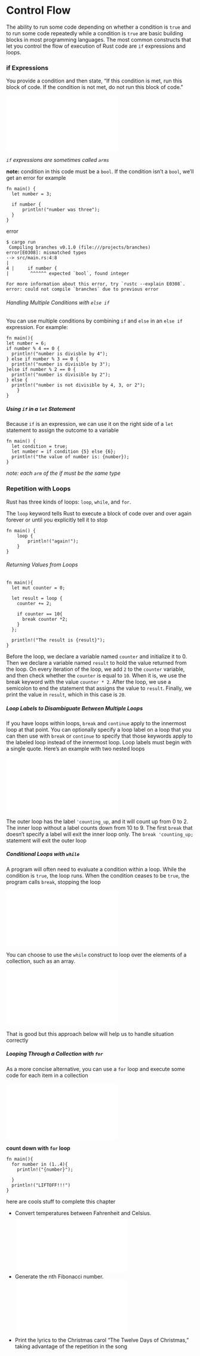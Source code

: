 # Control Flow
The ability to run some code depending on whether a condition is `true` and to run some code repeatedly while a condition is `true` are basic building blocks in most programming languages. The most common constructs that let you control the flow of execution of Rust code are `if` expressions and loops.

### if Expressions
You provide a condition and then state, “If this condition is met, run this block of code. If the condition is not met, do not run this block of code."

![check codes->](./if_expression.rs)

*`if` expressions are sometimes called `arms`*

**note:**
 condition in this code must be a `bool`. If the condition isn’t a `bool`, we’ll get an error
  for example
  ```
  fn main() {
    let number = 3;

    if number {
        println!("number was three");
    }
}
  ```

  error

  ```
  $ cargo run
   Compiling branches v0.1.0 (file:///projects/branches)
error[E0308]: mismatched types
 --> src/main.rs:4:8
  |
4 |     if number {
  |        ^^^^^^ expected `bool`, found integer

For more information about this error, try `rustc --explain E0308`.
error: could not compile `branches` due to previous error

  ```
###### Handling Multiple Conditions with `else if`

You can use multiple conditions by combining `if` and `else` in an `else if `expression. For example:

```
fn main(){
let number = 6;
if number % 4 == 0 {
  println!("number is divisble by 4");
} else if number % 3 == 0 {
  println!("number is divisible by 3");
}else if number % 2 == 0 {
  println!("number is divisible by 2");
} else {
  println!("number is not divisible by 4, 3, or 2");
    }
}
```
##### Using `if` in a `let` Statement
Because `if` is an expression, we can use it on the right side of a `let` statement to assign the outcome to a variable

```
fn main() {
  let condition = true;
  let number = if condition {5} else {6};
  println!("the value of number is: {number});
}
```
*note: each `arm` of the if must be the same type*

### Repetition with Loops
Rust has three kinds of loops: `loop`, `while`, and `for`.

The `loop` keyword tells Rust to execute a block of code over and over again forever or until you explicitly tell it to stop


```
fn main() {
    loop {
        println!("again!");
    }
}
```

###### Returning Values from Loops

```
fn main(){
  let mut counter = 0;

  let result = loop {
    counter += 2;

    if counter == 10{
      break counter *2;
    }
  };

  println!("The result is {result}");
}
```
Before the loop, we declare a variable named `counter` and initialize it to 0. Then we declare a variable named `result` to hold the value returned from the loop. On every iteration of the loop, we add `2` to the `counter` variable, and then check whether the `counter` is equal to `10`. When it is, we use the break keyword with the value `counter * 2`. After the loop, we use a semicolon to end the statement that assigns the value to `result`. Finally, we print the value in `result`, which in this case is `20`.

##### Loop Labels to Disambiguate Between Multiple Loops

If you have loops within loops, `break` and `continue` apply to the innermost loop at that point. You can optionally specify a loop label on a loop that you can then use with `break` or `continue` to specify that those keywords apply to the labeled loop instead of the innermost loop. Loop labels must begin with a single quote. Here’s an example with two nested loops

![check codes->](./loops.rs)

The outer loop has the label `'counting_up`, and it will count up from 0 to 2. The inner loop without a label counts down from 10 to 9. The first `break` that doesn’t specify a label will exit the inner loop only. The `break 'counting_up;` statement will exit the outer loop

##### Conditional Loops with `while`

A program will often need to evaluate a condition within a loop. While the condition is `true`, the loop runs. When the condition ceases to be `true`, the program calls `break`, stopping the loop

![check codes->](./while_loop.rs)

You can choose to use the `while` construct to loop over the elements of a collection, such as an array.

![check codes->](./array_loop.rs)

That is good  but this approach below will help us to handle situation correctly 

##### Looping Through a Collection with `for`
As a more concise alternative, you can use a `for` loop and execute some code for each item in a collection

![check codes->](./for_loops.rs)

**count down with `for` loop**

```
fn main(){
  for number in (1..4){
    println!("{number}");

  }
  println!("LIFTOFF!!!")
}
```

here are cools stuff to complete this chapter

- Convert temperatures between Fahrenheit and Celsius. ![see codes here](/Rust_Projects/temp_convert/src/main.rs)
- Generate the nth Fibonacci number.![see codes here](/Rust_Projects/fibonacci/src/main.rs)
- Print the lyrics to the Christmas carol “The Twelve Days of Christmas,” taking advantage of the repetition in the song





